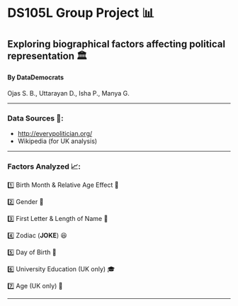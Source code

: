 # DS105L Group Project 📊

## Exploring biographical factors affecting political representation 🏛️

#### By **DataDemocrats**
Ojas S. B., Uttarayan D., Isha P., Manya G.

---

### Data Sources 📁:
- http://everypolitician.org/
- Wikipedia (for UK analysis)

---
### Factors Analyzed 📈:
1️⃣ Birth Month & Relative Age Effect 📅

2️⃣ Gender 🚻

3️⃣ First Letter & Length of Name 🔡

4️⃣ Zodiac (**JOKE**) 😆

5️⃣ Day of Birth 📆

6️⃣ University Education (UK only) 🎓

7️⃣ Age (UK only) 👴

---

